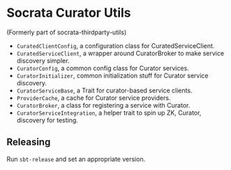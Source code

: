 # Socrata Curator Utils #
(Formerly part of socrata-thirdparty-utils)

* `CuratedClientConfig`, a configuration class for CuratedServiceClient.
* `CuratedServiceClient`, a wrapper around CuratorBroker to make
  service discovery simpler.
* `CuratorConfig`, a common config class for Curator services.
* `CuratorInitializer`, common initialization stuff for Curator service discovery.
* `CuratorServiceBase`, a Trait for curator-based service clients.
* `ProviderCache`, a cache for Curator service providers.
* `CuratorBroker`, a class for registering a service with Curator.
* `CuratorServiceIntegration`, a helper trait to spin up ZK, Curator,
  discovery for testing.

## Releasing ##

Run `sbt-release` and set an appropriate version.
